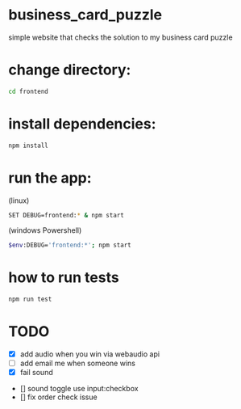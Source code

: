 # business_card_puzzle
 simple website that checks the solution to my business card puzzle



# change directory:
```bash
cd frontend
```

# install dependencies:
```bash
npm install
```
# run the app:
(linux)
```bash
SET DEBUG=frontend:* & npm start
```
(windows Powershell)
```bash
$env:DEBUG='frontend:*'; npm start
```

# how to run tests
```bash
npm run test
```
# TODO
- [x] add audio when you win via webaudio api
- [ ] add email me when someone wins
- [x] fail sound 
- [] sound toggle use input:checkbox
- [] fix order check issue